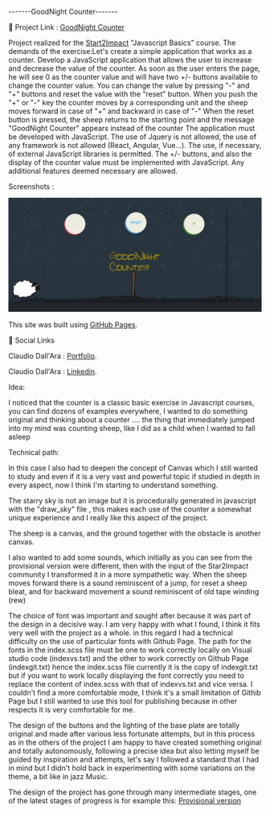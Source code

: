 -------GoodNight Counter-------

🔗 Project Link : [GoodNight Counter](https://boobagreen.github.io/sheep-counter/)

Project realized for the [Start2Impact](https://www.start2impact.it/) "Javascript Basics" course.
The demands of the exercise:Let's create a simple application that works as a counter.
Develop a JavaScript application that allows the user to increase and decrease the value of the counter.
As soon as the user enters the page, he will see 0 as the counter value and will have two +/- buttons available to change the counter value.
You can change the value by pressing "-" and "+" buttons and reset the value with the "reset" button.
When you push the "+" or "-" key the counter moves by a corresponding unit and the sheep moves forward in case of "+" and backward in case of "-"
When the reset button is pressed, the sheep returns to the starting point and the message "GoodNight Counter" appears instead of the counter
The application must be developed with JavaScript. The use of Jquery is not allowed, the use of any framework is not allowed (React, Angular, Vue...).
The use, if necessary, of external JavaScript libraries is permitted.
The +/- buttons, and also the display of the counter value must be implemented with JavaScript.
Any additional features deemed necessary are allowed.

Screenshots :

![It shows the 3 colored control buttons , a starry sky, the sheep that will move back and forth , the fence and the ground . In the middle the project name which will be replaced by the counter value when activated](/assets/img/scr.png)

This site was built using [GitHub Pages](https://pages.github.com/).

🔗 Social Links

Claudio Dall'Ara : [Portfolio](https://boobagreen.github.io/portfolio/).

Claudio Dall'Ara : [Linkedin](https://www.linkedin.com/in/claudio-dall-ara-244816175/).

Idea:

I noticed that the counter is a classic basic exercise in Javascript courses, you can find dozens of examples everywhere, I wanted to do something original and thinking about a counter .... the thing that immediately jumped into my mind was counting sheep, like I did as a child when I wanted to fall asleep

Technical path:

In this case I also had to deepen the concept of Canvas which I still wanted to study and even if it is a very vast and powerful topic if studied in depth in every aspect, now I think I'm starting to understand something.

The starry sky is not an image but it is procedurally generated in javascript with the "draw_sky" file , this makes each use of the counter a somewhat unique experience and I really like this aspect of the project.

The sheep is a canvas, and the ground together with the obstacle is another canvas.

I also wanted to add some sounds, which initially as you can see from the provisional version were different, then with the input of the Star2Impact community I transformed it in a more sympathetic way.
When the sheep moves forward there is a sound reminiscent of a jump, for reset a sheep bleat, and for backward movement a sound reminiscent of old tape winding (rew)

The choice of font was important and sought after because it was part of the design in a decisive way. I am very happy with what I found, I think it fits very well with the project as a whole.
in this regard I had a technical difficulty on the use of particular fonts with Github Page. The path for the fonts in the index.scss file must be one to work correctly locally on Visual studio code (indexvs.txt) and the other to work correctly on Github Page (indexgit.txt) hence the index.scss file currently it is the copy of indexgit.txt but if you want to work locally displaying the font correctly you need to replace the content of index.scss with that of indexvs.txt and vice versa.
I couldn't find a more comfortable mode, I think it's a small limitation of Githib Page but I still wanted to use this tool for publishing because in other respects it is very comfortable for me.

The design of the buttons and the lighting of the base plate are totally original and made after various less fortunate attempts, but in this process as in the others of the project I am happy to have created something original and totally autonomously, following a precise idea but also letting myself be guided by inspiration and attempts, let's say I followed a standard that I had in mind but I didn't hold back in experimenting with some variations on the theme, a bit like in jazz Music.

The design of the project has gone through many intermediate stages, one of the latest stages of progress is for example this: [Provisional version](https://boobagreen.github.io/Counter/)
